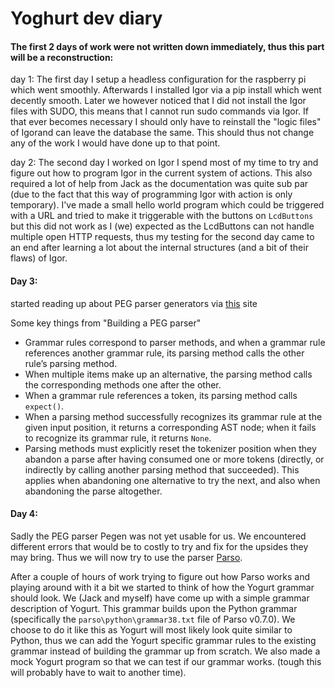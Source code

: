 # Yoghurt dev diary

#### The first 2 days of work were not written down immediately, thus this part will be a reconstruction:

day 1: The first day I setup a headless configuration for the raspberry pi which went smoothly. Afterwards I installed Igor via a pip install which went decently smooth. Later we however noticed that I did not install the Igor files with SUDO, this means that I cannot run sudo commands via Igor. If that ever becomes necessary I should only have to reinstall the "logic files" of Igorand can leave the database the same. This should thus not change any of the work I would have done up to that point.

day 2: The second day I worked on Igor I spend most of my time to try and figure out how to program Igor in the current system of actions. This also required a lot of help from Jack as the documentation was quite sub par (due to the fact that this way of programming Igor with action is only temporary). I've made a small hello world program which could be triggered with a URL and tried to make it triggerable with the buttons on `LcdButtons` but this did not work as I (we) expected as the LcdButtons can not handle multiple open HTTP requests, thus my testing for the second day came to an end after learning a lot about the internal structures (and a bit of their flaws) of Igor.

#### Day 3:

started reading up about PEG parser generators via [this](https://medium.com/@gvanrossum_83706/peg-parsing-series-de5d41b2ed60) site

Some key things from "Building a PEG parser"

- Grammar rules correspond to parser methods, and when a grammar rule references  another grammar rule, its parsing method calls the other rule’s parsing  method.
- When multiple items make up an alternative, the parsing method calls the corresponding methods one after the other.
- When a grammar rule references a token, its parsing method calls `expect()`.
- When a parsing method successfully recognizes its grammar rule at the given  input position, it returns a corresponding AST node; when it fails to  recognize its grammar rule, it returns `None`.
- Parsing methods must explicitly reset the tokenizer position when they abandon a parse after having consumed one or more tokens (directly, or indirectly by calling another parsing method that succeeded). This applies when  abandoning one alternative to try the next, and also when abandoning the parse altogether.



#### Day 4:

Sadly the PEG parser Pegen was not yet usable for us. We encountered different errors that would be to costly to try and fix for the upsides they may bring. Thus we will now try to use the parser [Parso](https://parso.readthedocs.io/en/latest/).

After a couple of hours of work trying to figure out how Parso works and playing around with it a bit we started to think of how the Yogurt grammar should look. We (Jack and myself) have come up with a simple grammar description of Yogurt. This grammar builds upon the Python grammar (specifically the `parso\python\grammar38.txt` file of Parso v0.7.0). We choose to do it like this as Yogurt will most likely look quite similar to Python, thus we can add the Yogurt specific grammar rules to the existing grammar instead of building the grammar up from scratch. We also made a mock Yogurt program so that we can test if our grammar works. (tough this will probably have to wait to another time).